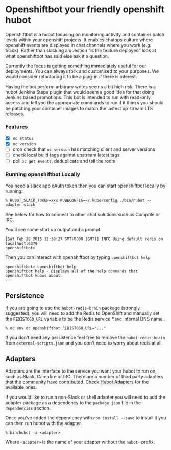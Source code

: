 # Openshiftbot your friendly openshift hubot

Openshiftbot is a hubot focusing on monitoring activity and container patch levels within your openshift projects. It enables chatops culture where openshift events are displayed in chat channels where you work (e.g. Slack). Rather than slacking a question ”is the feature deployed” look at what openshiftbot has said else ask it a question. 

Currently the focus is getting something immediately useful for our deployments. You can always fork and customised to your purposes. We would consider refactoring it to be a plug-in if there is interest. 

Having the bot perform arbitrary writes seems a bit high risk. There is a hubot Jenkins Steps plugin that would seem a good idea for that doing Jenkins based promotions. This bot is intended to run with read-only access and tell you the appropriate commands to run if it thinks you should be patching your container images to match the lastest up stream LTS releases. 

### Features

- [x]  `oc status`
- [x] `oc version`
- [ ] cron check that `oc version` has matching client and server versions
- [ ] check local build tags against upstream latest tags
- [ ] poll `oc get events`, deduplicate and tell the room

### Running openshiftbot Locally

You need a slack app oAuth token then you can start openshiftbot locally by running:

    % HUBOT_SLACK_TOKEN=xxx KUBECONFIG=~/.kube/config ./bin/hubot --adapter slack

See below for how to connect to other chat solutions such as Campfile or IRC. 

You'll see some start up output and a prompt:

    [Sat Feb 28 2015 12:38:27 GMT+0000 (GMT)] INFO Using default redis on localhost:6379
    openshiftbot>

Then you can interact with openshiftbot by typing `openshiftbot help`.

    openshiftbot> openshiftbot help
    openshiftbot help - Displays all of the help commands that openshiftbot knows about.
    ...

##  Persistence

If you are going to use the `hubot-redis-brain` package (strongly suggested),
you will need to add the Redis to OpenShift and manually
set the `REDISTOGO_URL` variable to be the Redis service *.svc internal DNS name..

    % oc env dc openshiftbot REDISTOGO_URL="..."

If you don't need any persistence feel free to remove the `hubot-redis-brain`
from `external-scripts.json` and you don't need to worry about redis at all.

[redistogo]: https://redistogo.com/

## Adapters

Adapters are the interface to the service you want your hubot to run on, such
as Slack, Campfire or IRC. There are a number of third party adapters that the
community have contributed. Check [Hubot Adapters][hubot-adapters] for the
available ones.

If you would like to run a non-Slack or shell adapter you will need to add
the adapter package as a dependency to the `package.json` file in the
`dependencies` section.

Once you've added the dependency with `npm install --save` to install it you
can then run hubot with the adapter.

    % bin/hubot -a <adapter>

Where `<adapter>` is the name of your adapter without the `hubot-` prefix.

[hubot-adapters]: https://github.com/github/hubot/blob/master/docs/adapters.md
